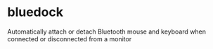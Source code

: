 # bluedock
Automatically attach or detach Bluetooth mouse and keyboard when connected or disconnected from a monitor
